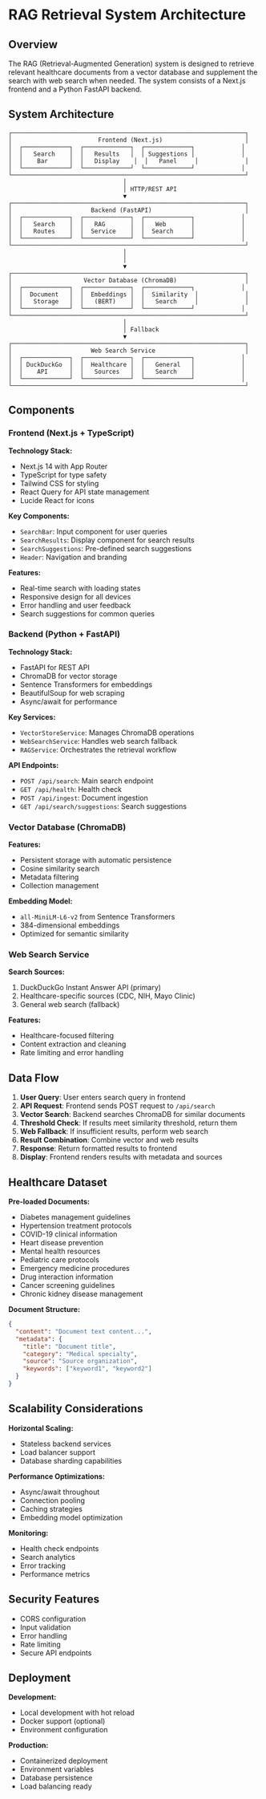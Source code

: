 # RAG Retrieval System Architecture

## Overview

The RAG (Retrieval-Augmented Generation) system is designed to retrieve relevant healthcare documents from a vector database and supplement the search with web search when needed. The system consists of a Next.js frontend and a Python FastAPI backend.

## System Architecture

```
┌─────────────────────────────────────────────────────────────────┐
│                        Frontend (Next.js)                       │
│  ┌─────────────┐  ┌─────────────┐  ┌─────────────┐             │
│  │   Search    │  │   Results   │  │ Suggestions │             │
│  │    Bar      │  │   Display    │  │   Panel     │             │
│  └─────────────┘  └─────────────┘  └─────────────┘             │
└─────────────────────────────────────────────────────────────────┘
                                │
                                │ HTTP/REST API
                                ▼
┌─────────────────────────────────────────────────────────────────┐
│                      Backend (FastAPI)                          │
│  ┌─────────────┐  ┌─────────────┐  ┌─────────────┐             │
│  │   Search    │  │   RAG       │  │   Web       │             │
│  │   Routes    │  │  Service    │  │  Search     │             │
│  └─────────────┘  └─────────────┘  └─────────────┘             │
└─────────────────────────────────────────────────────────────────┘
                                │
                                │
                                ▼
┌─────────────────────────────────────────────────────────────────┐
│                    Vector Database (ChromaDB)                   │
│  ┌─────────────┐  ┌─────────────┐  ┌─────────────┐             │
│  │  Document   │  │  Embeddings │  │  Similarity  │             │
│  │   Storage   │  │   (BERT)    │  │   Search     │             │
│  └─────────────┘  └─────────────┘  └─────────────┘             │
└─────────────────────────────────────────────────────────────────┘
                                │
                                │ Fallback
                                ▼
┌─────────────────────────────────────────────────────────────────┐
│                      Web Search Service                         │
│  ┌─────────────┐  ┌─────────────┐  ┌─────────────┐             │
│  │ DuckDuckGo  │  │  Healthcare │  │   General   │             │
│  │    API      │  │   Sources   │  │   Search    │             │
│  └─────────────┘  └─────────────┘  └─────────────┘             │
└─────────────────────────────────────────────────────────────────┘
```

## Components

### Frontend (Next.js + TypeScript)

**Technology Stack:**
- Next.js 14 with App Router
- TypeScript for type safety
- Tailwind CSS for styling
- React Query for API state management
- Lucide React for icons

**Key Components:**
- `SearchBar`: Input component for user queries
- `SearchResults`: Display component for search results
- `SearchSuggestions`: Pre-defined search suggestions
- `Header`: Navigation and branding

**Features:**
- Real-time search with loading states
- Responsive design for all devices
- Error handling and user feedback
- Search suggestions for common queries

### Backend (Python + FastAPI)

**Technology Stack:**
- FastAPI for REST API
- ChromaDB for vector storage
- Sentence Transformers for embeddings
- BeautifulSoup for web scraping
- Async/await for performance

**Key Services:**
- `VectorStoreService`: Manages ChromaDB operations
- `WebSearchService`: Handles web search fallback
- `RAGService`: Orchestrates the retrieval workflow

**API Endpoints:**
- `POST /api/search`: Main search endpoint
- `GET /api/health`: Health check
- `POST /api/ingest`: Document ingestion
- `GET /api/search/suggestions`: Search suggestions

### Vector Database (ChromaDB)

**Features:**
- Persistent storage with automatic persistence
- Cosine similarity search
- Metadata filtering
- Collection management

**Embedding Model:**
- `all-MiniLM-L6-v2` from Sentence Transformers
- 384-dimensional embeddings
- Optimized for semantic similarity

### Web Search Service

**Search Sources:**
1. DuckDuckGo Instant Answer API (primary)
2. Healthcare-specific sources (CDC, NIH, Mayo Clinic)
3. General web search (fallback)

**Features:**
- Healthcare-focused filtering
- Content extraction and cleaning
- Rate limiting and error handling

## Data Flow

1. **User Query**: User enters search query in frontend
2. **API Request**: Frontend sends POST request to `/api/search`
3. **Vector Search**: Backend searches ChromaDB for similar documents
4. **Threshold Check**: If results meet similarity threshold, return them
5. **Web Fallback**: If insufficient results, perform web search
6. **Result Combination**: Combine vector and web results
7. **Response**: Return formatted results to frontend
8. **Display**: Frontend renders results with metadata and sources

## Healthcare Dataset

**Pre-loaded Documents:**
- Diabetes management guidelines
- Hypertension treatment protocols
- COVID-19 clinical information
- Heart disease prevention
- Mental health resources
- Pediatric care protocols
- Emergency medicine procedures
- Drug interaction information
- Cancer screening guidelines
- Chronic kidney disease management

**Document Structure:**
```json
{
  "content": "Document text content...",
  "metadata": {
    "title": "Document title",
    "category": "Medical specialty",
    "source": "Source organization",
    "keywords": ["keyword1", "keyword2"]
  }
}
```

## Scalability Considerations

**Horizontal Scaling:**
- Stateless backend services
- Load balancer support
- Database sharding capabilities

**Performance Optimizations:**
- Async/await throughout
- Connection pooling
- Caching strategies
- Embedding model optimization

**Monitoring:**
- Health check endpoints
- Search analytics
- Error tracking
- Performance metrics

## Security Features

- CORS configuration
- Input validation
- Error handling
- Rate limiting
- Secure API endpoints

## Deployment

**Development:**
- Local development with hot reload
- Docker support (optional)
- Environment configuration

**Production:**
- Containerized deployment
- Environment variables
- Database persistence
- Load balancing ready

